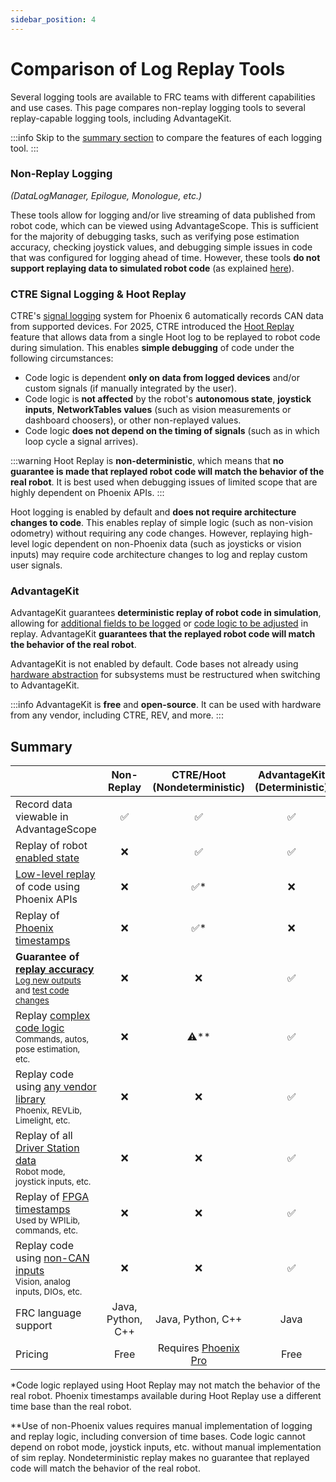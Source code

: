 ```yaml
---
sidebar_position: 4
---
```


# Comparison of Log Replay Tools

Several logging tools are available to FRC teams with different capabilities and use cases. This page compares non-replay logging tools to several replay-capable logging tools, including AdvantageKit.

:::info
Skip to the [summary section](#summary) to compare the features of each logging tool.
:::

### Non-Replay Logging

_(DataLogManager, Epilogue, Monologue, etc.)_

These tools allow for logging and/or live streaming of data published from robot code, which can be viewed using AdvantageScope. This is sufficient for the majority of debugging tasks, such as verifying pose estimation accuracy, checking joystick values, and debugging simple issues in code that was configured for logging ahead of time. However, these tools **do not support replaying data to simulated robot code** (as explained [here](/what-is-advantagekit/)).

### CTRE Signal Logging & Hoot Replay

CTRE's [signal logging](https://v6.docs.ctr-electronics.com/en/stable/docs/api-reference/api-usage/signal-logging.html) system for Phoenix 6 automatically records CAN data from supported devices. For 2025, CTRE introduced the [Hoot Replay](https://v6.docs.ctr-electronics.com/en/latest/docs/yearly-changes/yearly-changelog.html#hoot-replay) feature that allows data from a single Hoot log to be replayed to robot code during simulation. This enables **simple debugging** of code under the following circumstances:

- Code logic is dependent **only on data from logged devices** and/or custom signals (if manually integrated by the user).
- Code logic is **not affected** by the robot's **autonomous state**, **joystick inputs**, **NetworkTables values** (such as vision measurements or dashboard choosers), or other non-replayed values.
- Code logic **does not depend on the timing of signals** (such as in which loop cycle a signal arrives).

:::warning
Hoot Replay is **non-deterministic**, which means that **no guarantee is made that replayed robot code will match the behavior of the real robot**. It is best used when debugging issues of limited scope that are highly dependent on Phoenix APIs.
:::

Hoot logging is enabled by default and **does not require architecture changes to code**. This enables replay of simple logic (such as non-vision odometry) without requiring any code changes. However, replaying high-level logic dependent on non-Phoenix data (such as joysticks or vision inputs) may require code architecture changes to log and replay custom user signals.

### AdvantageKit

AdvantageKit guarantees **deterministic replay of robot code in simulation**, allowing for [additional fields to be logged](./example-output-logging.md) or [code logic to be adjusted](./example-bug-fixes.md) in replay. AdvantageKit **guarantees that the replayed robot code will match the behavior of the real robot**.

AdvantageKit is not enabled by default. Code bases not already using [hardware abstraction](../recording-inputs/io-interfaces.md) for subsystems must be restructured when switching to AdvantageKit.

:::info
AdvantageKit is **free** and **open-source**. It can be used with hardware from any vendor, including CTRE, REV, and more.
:::

## Summary

|                                                                                                                                                        | Non-Replay                         | CTRE/Hoot (Nondeterministic)                                                            | AdvantageKit (Deterministic) |
| ------------------------------------------------------------------------------------------------------------------------------------------------------ | ---------------------------------- | --------------------------------------------------------------------------------------- | ---------------------------- |
| Record data viewable in AdvantageScope                                                                                                                 | <center>✅</center>                | <center>✅</center>                                                                     | <center>✅</center>          |
| Replay of robot <u>enabled state</u>                                                                                                                   | <center>❌</center>                | <center>✅</center>                                                                     | <center>✅</center>          |
| <u>Low-level replay</u> of code using Phoenix APIs                                                                                                     | <center>❌</center>                | <center>✅\*</center>                                                                   | <center>❌</center>          |
| Replay of <u>Phoenix timestamps</u><br />                                                                                                              | <center>❌</center>                | <center>✅\*</center>                                                                   | <center>❌</center>          |
| **Guarantee of <u>replay accuracy</u>**<br /><sub>[Log new outputs](./example-output-logging.md) and [test code changes](./example-bug-fixes.md)</sub> | <center>❌</center>                | <center>❌</center>                                                                     | <center>✅</center>          |
| Replay <u>complex code logic</u><br /><sub>Commands, autos, pose estimation, etc.</sub>                                                                | <center>❌</center>                | <center>⚠️\*\*</center>                                                                 | <center>✅</center>          |
| Replay code using <u>any vendor library</u><br /><sub>Phoenix, REVLib, Limelight, etc.</sub>                                                           | <center>❌</center>                | <center>❌</center>                                                                     | <center>✅</center>          |
| Replay of all <u>Driver Station data</u><br /><sub>Robot mode, joystick inputs, etc.</sub>                                                             | <center>❌</center>                | <center>❌</center>                                                                     | <center>✅</center>          |
| Replay of <u>FPGA timestamps</u><br /><sub>Used by WPILib, commands, etc.</sub>                                                                        | <center>❌</center>                | <center>❌</center>                                                                     | <center>✅</center>          |
| Replay code using <u>non-CAN inputs</u><br /><sub>Vision, analog inputs, DIOs, etc.</sub>                                                              | <center>❌</center>                | <center>❌</center>                                                                     | <center>✅</center>          |
| FRC language support                                                                                                                                   | <center>Java, Python, C++</center> | <center>Java, Python, C++</center>                                                      | <center>Java</center>        |
| Pricing                                                                                                                                                | <center>Free</center>              | <center>Requires [Phoenix Pro](https://store.ctr-electronics.com/phoenix-pro/)</center> | <center>Free</center>        |

\*Code logic replayed using Hoot Replay may not match the behavior of the real robot. Phoenix timestamps available during Hoot Replay use a different time base than the real robot.

\*\*Use of non-Phoenix values requires manual implementation of logging and replay logic, including conversion of time bases. Code logic cannot depend on robot mode, joystick inputs, etc. without manual implementation of sim replay. Nondeterministic replay makes no guarantee that replayed code will match the behavior of the real robot.
